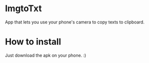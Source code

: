 # ImgtoTxt

App that lets you use your phone's camera to copy texts to clipboard.

# How to install

Just download the apk on your phone. :)
